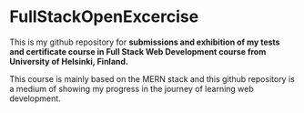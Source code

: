 # FullStackOpenExcercise
This is my github repository for **submissions and exhibition of my tests and certificate course in Full Stack Web Development course from University of Helsinki, Finland.**

This course is mainly based on the MERN stack and this github repository is a medium of showing my progress in the journey of learning web development.
